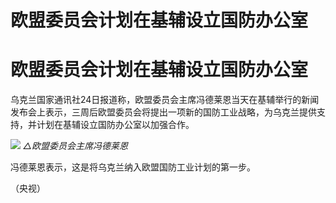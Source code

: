 # 欧盟委员会计划在基辅设立国防办公室

# 欧盟委员会计划在基辅设立国防办公室

乌克兰国家通讯社24日报道称，欧盟委员会主席冯德莱恩当天在基辅举行的新闻发布会上表示，三周后欧盟委员会将提出一项新的国防工业战略，为乌克兰提供支持，并计划在基辅设立国防办公室以加强合作。

![](https://inews.gtimg.com/om_bt/OkpTMAheVQFYDGB7gr1axnBXFTujhNvVzMbahz7-Ydgf4AA/1000)
_△欧盟委员会主席冯德莱恩_

冯德莱恩表示，这是将乌克兰纳入欧盟国防工业计划的第一步。

（央视）


